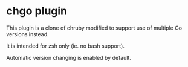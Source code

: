 # chgo plugin

This plugin is a clone of chruby modified to support use of multiple Go versions instead.

It is intended for zsh only (ie. no bash support).

Automatic version changing is enabled by default.
